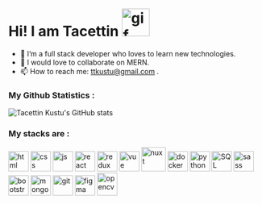 # Hi! I am Tacettin <img height=55 src="https://i.pinimg.com/originals/57/5a/20/575a20918d349a354cc636a0d49b35a0.gif" alt="gif">

- 🔭 I’m a full stack developer who loves to learn new technologies. 
- 👯 I would love to collaborate on  MERN.
- 📫 How to reach me: ttkustu@gmail.com .



### My Github Statistics :
![Tacettin Kustu's GitHub stats](https://github-readme-stats.vercel.app/api?username=tacettinkustu&show_icons=true&theme=radical&hide_title=true)



### My stacks are :

<div style="display:inline">
    <img height=40 src="https://www.w3.org/html/logo/downloads/HTML5_Badge_256.png" alt="html">
    <img   height=40
      src="https://www.kindpng.com/picc/m/464-4640184_css3-png-download-css-icon-transparent-png.png" alt="css">
    <img height=40
      src="https://upload.wikimedia.org/wikipedia/commons/thumb/9/99/Unofficial_JavaScript_logo_2.svg/600px-Unofficial_JavaScript_logo_2.svg.png" alt="js">
    <img  height=40 src="https://upload.wikimedia.org/wikipedia/commons/thumb/4/47/React.svg/1200px-React.svg.png" alt="react">
    <img  height=40 src="https://seeklogo.com/images/R/redux-logo-9CA6836C12-seeklogo.com.png" alt="redux">
    <img  height=40 src="https://codability.com.au/wp-content/uploads/2018/01/VueJS_Logo.png" alt="vue">
    <img  height=48 src="https://develop365.gitlab.io/nuxtjs-1.4.0-doc/de/logos/nuxt-square.svg" alt="nuxt">
    <img  height=40 src="https://www.docker.com/sites/default/files/d8/styles/role_icon/public/2019-07/Moby-logo.png?itok=sYH_JEaJ" alt="docker">
    <img   height=40 src="https://i.pinimg.com/originals/91/94/c9/9194c978fa63798b2e882e6fda5eb953.png" alt="python" alt="python">
    <img title="SQL" alt="SQL" height=40
      src="https://seeklogo.com/images/M/mysql-logo-69B39F7D18-seeklogo.com.png" alt="my-sql">
    <img  height=40 src="https://sass-lang.com/assets/img/styleguide/color-1c4aab2b.png" alt="sass">
    <img  height=40
      src="https://brandslogo.net/wp-content/uploads/2016/06/bootstrap-logo-vector-download.jpg" alt="bootstrap">
    <img  height=40 src="https://image.pngaaa.com/425/5006425-middle.png" alt="mongodb">
    <img  height=40 src="https://git-scm.com/images/logos/downloads/Git-Icon-1788C.png" alt="git">
    <img  height=40 src="https://upload.wikimedia.org/wikipedia/commons/a/ad/Figma-1-logo.png" alt="figma">
    <img width=40 height=45 src="https://pbs.twimg.com/profile_images/1062285235331698688/kcriCD8e.jpg" alt="opencv">
</div>

